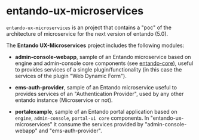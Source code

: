 # entando-ux-microservices

```entando-ux-microservices``` is an project that contains a "poc" of the architecture of microservice for the next version of entando (5.0). 

The **Entando UX-Microservices** project includes the following modules:

* **admin-console-webapp**, sample of an Entando microservice based on engine and admin-console core components 
(see [entando-core](https://github.com/entando/entando-core)), useful to provides services of a single plugin/functionality (in this case the services of the plugin "Web Dynamic Form").

* **ems-auth-provider**, sample of an Entando microservice useful to provides services of an "Authentication Provider", used by any other entando instance (Microservice or not).

* **portalexample**, sample of an Entando portal application based on ```engine```, ```admin-console```, ```portal-ui core``` components. In "entando-ux-microservices" it consume the services provided by "admin-console-webapp" and "ems-auth-provider".
